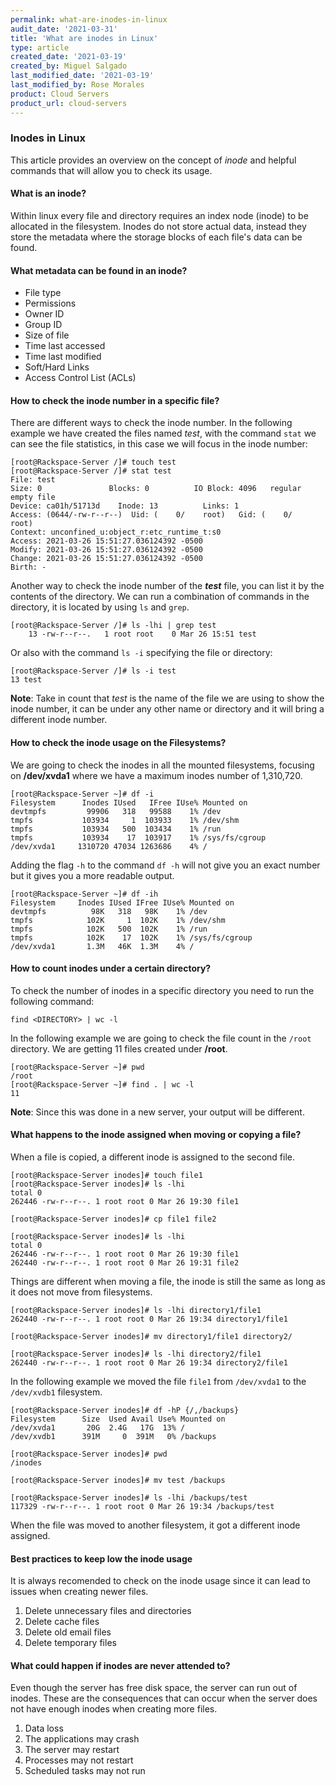 ```yaml
---
permalink: what-are-inodes-in-linux
audit_date: '2021-03-31'
title: 'What are inodes in Linux'
type: article
created_date: '2021-03-19'
created_by: Miguel Salgado
last_modified_date: '2021-03-19'
last_modified_by: Rose Morales
product: Cloud Servers
product_url: cloud-servers
---
```


### Inodes in Linux

This article provides an overview on the concept of *inode* and helpful commands
that will allow you to check its usage.

#### What is an inode?

Within linux every file and directory requires an index node (inode) to be
allocated in the filesystem. Inodes do not store actual data, instead they store
the metadata where the storage blocks of each file's data can be found.

#### What metadata can be found in an inode?

- File type
- Permissions
- Owner ID
- Group ID
- Size of file
- Time last accessed
- Time last modified
- Soft/Hard Links
- Access Control List (ACLs)

#### How to check the inode number in a specific file?

There are different ways to check the inode number. In the following example we
have created the files named *test*, with the command `stat` we can see the
file statistics, in this case we will focus in the inode number:

```
[root@Rackspace-Server /]# touch test
[root@Rackspace-Server /]# stat test
File: test
Size: 0               Blocks: 0          IO Block: 4096   regular empty file
Device: ca01h/51713d    Inode: 13          Links: 1
Access: (0644/-rw-r--r--)  Uid: (    0/    root)   Gid: (    0/    root)
Context: unconfined_u:object_r:etc_runtime_t:s0
Access: 2021-03-26 15:51:27.036124392 -0500
Modify: 2021-03-26 15:51:27.036124392 -0500
Change: 2021-03-26 15:51:27.036124392 -0500
Birth: -
```

Another way to check the inode number of the ***test*** file, you can list it by
the contents of the directory. We can run a combination of commands in the
directory, it is located by using `ls` and `grep`.

```
[root@Rackspace-Server /]# ls -lhi | grep test
    13 -rw-r--r--.   1 root root    0 Mar 26 15:51 test
```

Or also with the command `ls -i` specifying the file or directory:

```
[root@Rackspace-Server /]# ls -i test
13 test
```

**Note**: Take in count that *test* is the name of the file we are using to show
the inode number, it can be under any other name or directory and it will bring
a different inode number.

#### How to check the inode usage on the Filesystems?

We are going to check the inodes in all the mounted filesystems, focusing on
**/dev/xvda1** where we have a maximum inodes number of 1,310,720.

```
[root@Rackspace-Server ~]# df -i
Filesystem      Inodes IUsed   IFree IUse% Mounted on
devtmpfs         99906   318   99588    1% /dev
tmpfs           103934     1  103933    1% /dev/shm
tmpfs           103934   500  103434    1% /run
tmpfs           103934    17  103917    1% /sys/fs/cgroup
/dev/xvda1     1310720 47034 1263686    4% /
```

Adding the flag `-h` to the command `df -h` will not give you an exact number
but it gives you a more readable output.

```
[root@Rackspace-Server ~]# df -ih
Filesystem     Inodes IUsed IFree IUse% Mounted on
devtmpfs          98K   318   98K    1% /dev
tmpfs            102K     1  102K    1% /dev/shm
tmpfs            102K   500  102K    1% /run
tmpfs            102K    17  102K    1% /sys/fs/cgroup
/dev/xvda1       1.3M   46K  1.3M    4% /
```

#### How to count inodes under a certain directory?

To check the number of inodes in a specific directory you need to run
the following command:

```
find <DIRECTORY> | wc -l
```

In the following example we are going to check the file count in the `/root`
directory. We are getting 11 files created under **/root**.

```
[root@Rackspace-Server ~]# pwd
/root
[root@Rackspace-Server ~]# find . | wc -l
11
```

**Note**: Since this was done in a new server, your output will be different.

#### What happens to the inode assigned when moving or copying a file?

When a file is copied, a different inode is assigned to the second file.

```
[root@Rackspace-Server inodes]# touch file1
[root@Rackspace-Server inodes]# ls -lhi
total 0
262446 -rw-r--r--. 1 root root 0 Mar 26 19:30 file1

[root@Rackspace-Server inodes]# cp file1 file2

[root@Rackspace-Server inodes]# ls -lhi
total 0
262446 -rw-r--r--. 1 root root 0 Mar 26 19:30 file1
262440 -rw-r--r--. 1 root root 0 Mar 26 19:31 file2
```

Things are different when moving a file, the inode is still the same as long as
it does not move from filesystems.

```
[root@Rackspace-Server inodes]# ls -lhi directory1/file1
262440 -rw-r--r--. 1 root root 0 Mar 26 19:34 directory1/file1

[root@Rackspace-Server inodes]# mv directory1/file1 directory2/

[root@Rackspace-Server inodes]# ls -lhi directory2/file1
262440 -rw-r--r--. 1 root root 0 Mar 26 19:34 directory2/file1
```

In the following example we moved the file `file1` from `/dev/xvda1` to the
`/dev/xvdb1` filesystem.

```
[root@Rackspace-Server inodes]# df -hP {/,/backups}
Filesystem      Size  Used Avail Use% Mounted on
/dev/xvda1       20G  2.4G   17G  13% /
/dev/xvdb1      391M     0  391M   0% /backups

[root@Rackspace-Server inodes]# pwd
/inodes

[root@Rackspace-Server inodes]# mv test /backups

[root@Rackspace-Server inodes]# ls -lhi /backups/test
117329 -rw-r--r--. 1 root root 0 Mar 26 19:34 /backups/test
```

When the file was moved to another filesystem, it got a different inode assigned.

#### Best practices to keep low the inode usage

It is always recomended to check on the inode usage since it can lead to issues
when creating newer files.

1. Delete unnecessary files and directories
2. Delete cache files
3. Delete old email files
4. Delete temporary files

#### What could happen if inodes are never attended to?

Even though the server has free disk space, the server can run out of inodes.
These are the consequences that can occur when the server does not have enough
inodes when creating more files.

1. Data loss
2. The applications may crash
3. The server may restart
4. Processes may not restart
5. Scheduled tasks may not run
